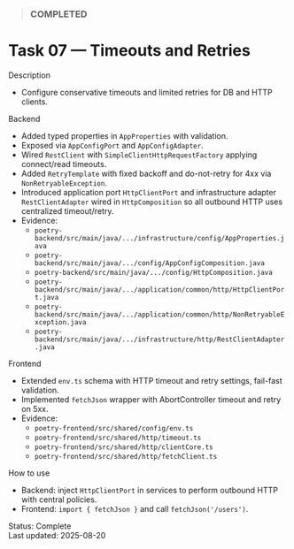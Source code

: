 <!--
File: 07-timeouts-and-retries.md
Purpose: Task log for configuring timeouts and retries for DB/HTTP.
All Rights Reserved. Arodi Emmanuel
-->

> ### COMPLETED

# Task 07 — Timeouts and Retries

Description

- Configure conservative timeouts and limited retries for DB and HTTP clients.

Backend

- Added typed properties in `AppProperties` with validation.
- Exposed via `AppConfigPort` and `AppConfigAdapter`.
- Wired `RestClient` with `SimpleClientHttpRequestFactory` applying connect/read
  timeouts.
- Added `RetryTemplate` with fixed backoff and do-not-retry for 4xx via
  `NonRetryableException`.
- Introduced application port `HttpClientPort` and infrastructure adapter
  `RestClientAdapter` wired in `HttpComposition` so all outbound HTTP uses
  centralized timeout/retry.
- Evidence:
  - `poetry-backend/src/main/java/.../infrastructure/config/AppProperties.java`
  - `poetry-backend/src/main/java/.../config/AppConfigComposition.java`
  - `poetry-backend/src/main/java/.../config/HttpComposition.java`
  - `poetry-backend/src/main/java/.../application/common/http/HttpClientPort.java`
  - `poetry-backend/src/main/java/.../application/common/http/NonRetryableException.java`
  - `poetry-backend/src/main/java/.../infrastructure/http/RestClientAdapter.java`

Frontend

- Extended `env.ts` schema with HTTP timeout and retry settings, fail-fast
  validation.
- Implemented `fetchJson` wrapper with AbortController timeout and retry on 5xx.
- Evidence:
  - `poetry-frontend/src/shared/config/env.ts`
  - `poetry-frontend/src/shared/http/timeout.ts`
  - `poetry-frontend/src/shared/http/clientCore.ts`
  - `poetry-frontend/src/shared/http/fetchClient.ts`

How to use

- Backend: inject `HttpClientPort` in services to perform outbound HTTP with
  central policies.
- Frontend: `import { fetchJson }` and call `fetchJson('/users')`.

Status: Complete  
Last updated: 2025-08-20
